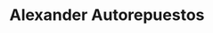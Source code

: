 ---
title: "Alexander Autorepuestos"
url: /san-miguel/alexander-autorepuestos/
shop: Autowerkstatt
---